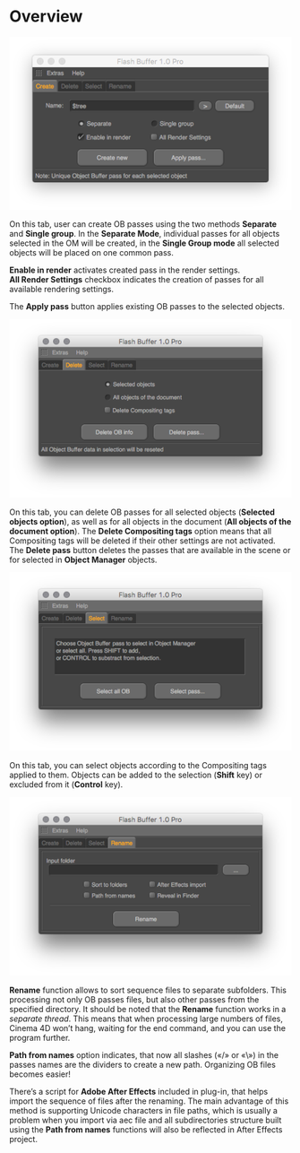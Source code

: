 # Overview

![Create tab](../.gitbook/assets/snimok-ekrana-2016-05-13-v-1.15.59.png)

On this tab, user can create OB passes using the two methods **Separate** and **Single group**. In the **Separate Mode**, individual passes for all objects selected in the OM will be created, in the **Single Group mode** all selected objects will be placed on one common pass.

**Enable in render** activates created pass in the render settings.   
**All Render Settings** checkbox indicates the creation of passes for all available rendering settings.

The **Apply pass** button applies existing OB passes to the selected objects.

![Delete tab](../.gitbook/assets/snimok-ekrana-2016-05-13-v-1.16.00.png)

On this tab, you can delete OB passes for all selected objects \(**Selected objects option**\), as well as for all objects in the document \(**All objects of the document option**\). The **Delete Compositing tags** option means that all Compositing tags will be deleted if their other settings are not activated.  
The **Delete pass** button deletes the passes that are available in the scene or for selected in **Object Manager** objects.



![Select tab](../.gitbook/assets/snimok-ekrana-2016-05-13-v-1.16.02.png)

On this tab, you can select objects according to the Compositing tags applied to them. Objects can be added to the selection \(**Shift** key\) or excluded from it \(**Control** key\).

![Rename tab](../.gitbook/assets/snimok-ekrana-2016-05-13-v-1.16.03.png)

**Rename** function allows to sort sequence files to separate subfolders. This processing not only OB passes files, but also other passes from the specified directory. It should be noted that the **Rename** function works in a _separate thread_. This means that when processing large numbers of files, Cinema 4D won’t hang, waiting for the end command, and you can use the program further.

**Path from names** option indicates, that now all slashes \(«/» or «\»\) in the passes names are the dividers to create a new path. Organizing OB files becomes easier!

There’s a script for **Adobe After Effects** included in plug-in, that helps import the sequence of files after the renaming. The main advantage of this method is supporting Unicode characters in file paths, which is usually a problem when you import via aec file and all subdirectories structure built using the **Path from names** functions will also be reflected in After Effects project.

